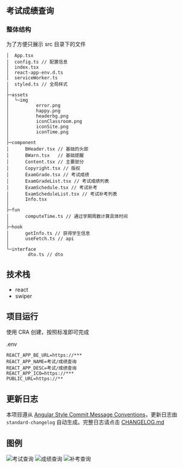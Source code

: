 ## 考试成绩查询

### 整体结构

为了方便只展示 src 目录下的文件

```
│  App.tsx
│  config.ts // 配置信息
│  index.tsx
│  react-app-env.d.ts
│  serviceWorker.ts
│  styled.ts // 全局样式
│
├─assets
│  └─img
│          error.png
│          happy.png
│          headerbg.png
│          iconClassroom.png
│          iconSite.png
│          iconTime.png
│
├─component
│      BHeader.tsx // 基础的头部
│      BWarn.tsx   // 基础提醒
│      Content.tsx // 主要部分
│      Copyright.tsx // 版权
│      ExamGrade.tsx // 考试成绩
│      ExamGradeList.tsx // 考试成绩列表
│      ExamSchedule.tsx // 考试补考
│      ExamScheduleList.tsx // 考试补考列表
│      Info.tsx
│
├─fun
│      computeTime.ts // 通过学期周数计算具体时间
│
├─hook
│      getInfo.ts // 获得学生信息
│      useFetch.ts // api
│
└─interface
        dto.ts // dto
```

## 技术栈

- react
- swiper



## 项目运行

使用 CRA 创建，按照标准即可完成

.env

```
REACT_APP_BE_URL=https://***
REACT_APP_NAME=考试/成绩查询
REACT_APP_DESC=考试/成绩查询
REACT_APP_ICO=https://***
PUBLIC_URL=https://**
```


  ## 更新日志

  本项目遵从 [Angular Style Commit Message Conventions](https://gist.github.com/stephenparish/9941e89d80e2bc58a153)，更新日志由 `standard-changelog` 自动生成。完整日志请点击 [CHANGELOG.md](./CHANGELOG.md)

## 图例

![考试查询](README.assets/%E8%80%83%E8%AF%95%E6%9F%A5%E8%AF%A2.png)
![成绩查询](README.assets/%E6%88%90%E7%BB%A9%E6%9F%A5%E8%AF%A2.png)
![补考查询](README.assets/%E8%A1%A5%E8%80%83%E6%9F%A5%E8%AF%A2.png)